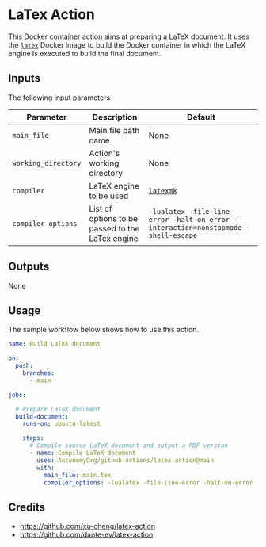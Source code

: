 # LaTex Action

This Docker container action aims at preparing a LaTeX document. It uses the [`latex`](https://github.com/AutonomyOrg/docker-images/tree/main/latex) Docker image to build the 
Docker container in which the LaTeX engine is executed to build the final document.

## Inputs

The following input parameters

| Parameter | Description | Default |
| --------- | ----------- | ------- |
| `main_file`      | Main file path name | None |
| `working_directory` | Action's working directory | None |
| `compiler`   | LaTeX engine to be used | [`latexmk`](https://ctan.org/pkg/latexmk?lang=en) |
| `compiler_options`   | List of options to be passed to the LaTex engine | `-lualatex -file-line-error -halt-on-error -interaction=nonstopmode -shell-escape` |

## Outputs

None

## Usage

The sample workflow below shows how to use this action.

```yaml
name: Build LaTeX document

on:
  push:
    branches:
      - main

jobs:

  # Prepare LaTeX document
  build-document:
    runs-on: ubuntu-latest

    steps:
      # Compile source LaTeX document and output a PDF version
      - name: Compile LaTeX document
        uses: AutonomyOrg/github-actions/latex-action@main
        with:
          main_file: main.tex
          compiler_options: -lualatex -file-line-error -halt-on-error -interaction=nonstopmode -shell-escape
```

## Credits

- https://github.com/xu-cheng/latex-action
- https://github.com/dante-ev/latex-action
